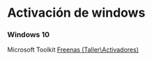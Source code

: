 <!-- TITLE: Activar Windows -->
<!-- SUBTITLE: Metodos para activar windows -->

<script src="/js/breadcrums.js"></script>
# Activación de windows
### Windows 10
 Microsoft Toolkit <a href="\\freenas\Taller\Activadores"> Freenas (Taller\Activadores) </a>
 
 

